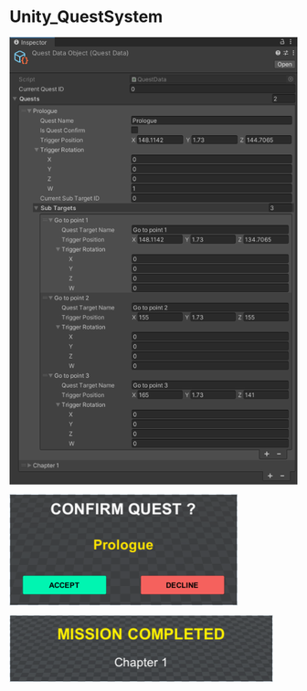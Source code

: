 # Unity_QuestSystem

![img](https://github.com/paveldrobny/Unity_QuestSystem/blob/main/QuestData.png)
<br/>



![img](https://github.com/paveldrobny/Unity_QuestSystem/blob/main/ConfirmQuest.png)
<br/>



![img](https://github.com/paveldrobny/Unity_QuestSystem/blob/main/CompletedQuest.png)
